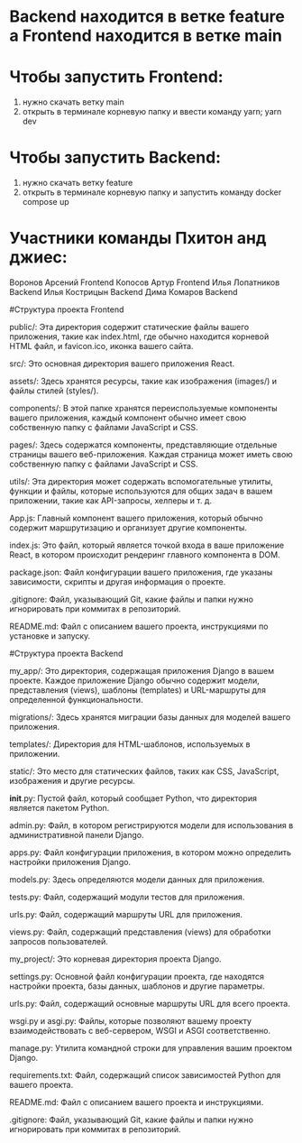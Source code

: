 # Backend находится в ветке feature а Frontend находится в ветке main
# Чтобы запустить Frontend:
1. нужно скачать ветку main
2. открыть в терминале корневую папку и ввести команду yarn; yarn dev
# Чтобы запустить Backend:
1. нужно скачать ветку feature
2. открыть в терминале корневую папку и запустить команду docker compose up
# Участники команды Пхитон анд джиес:
Воронов Арсений Frontend 
Копосов Артур Frontend 
Илья Лопатников Backend
Илья Кострицын Backend 
Дима Комаров Backend

#Структура проекта Frontend

public/: Эта директория содержит статические файлы вашего приложения, такие как index.html, где обычно находится корневой HTML файл, и favicon.ico, иконка вашего сайта.

src/: Это основная директория вашего приложения React.

assets/: Здесь хранятся ресурсы, такие как изображения (images/) и файлы стилей (styles/).

components/: В этой папке хранятся переиспользуемые компоненты вашего приложения, каждый компонент обычно имеет свою собственную папку с файлами JavaScript и CSS.

pages/: Здесь содержатся компоненты, представляющие отдельные страницы вашего веб-приложения. Каждая страница может иметь свою собственную папку с файлами JavaScript и CSS.

utils/: Эта директория может содержать вспомогательные утилиты, функции и файлы, которые используются для общих задач в вашем приложении, такие как API-запросы, хелперы и т. д.

App.js: Главный компонент вашего приложения, который обычно содержит маршрутизацию и организует другие компоненты.

index.js: Это файл, который является точкой входа в ваше приложение React, в котором происходит рендеринг главного компонента в DOM.

package.json: Файл конфигурации вашего приложения, где указаны зависимости, скрипты и другая информация о проекте.

.gitignore: Файл, указывающий Git, какие файлы и папки нужно игнорировать при коммитах в репозиторий.

README.md: Файл с описанием вашего проекта, инструкциями по установке и запуску.

#Структура проекта Backend

my_app/: Это директория, содержащая приложения Django в вашем проекте. Каждое приложение Django обычно содержит модели, представления (views), шаблоны (templates) и URL-маршруты для определенной функциональности.

migrations/: Здесь хранятся миграции базы данных для моделей вашего приложения.

templates/: Директория для HTML-шаблонов, используемых в приложении.

static/: Это место для статических файлов, таких как CSS, JavaScript, изображения и другие ресурсы.

__init__.py: Пустой файл, который сообщает Python, что директория является пакетом Python.

admin.py: Файл, в котором регистрируются модели для использования в административной панели Django.

apps.py: Файл конфигурации приложения, в котором можно определить настройки приложения Django.

models.py: Здесь определяются модели данных для приложения.

tests.py: Файл, содержащий модули тестов для приложения.

urls.py: Файл, содержащий маршруты URL для приложения.

views.py: Файл, содержащий представления (views) для обработки запросов пользователей.

my_project/: Это корневая директория проекта Django.

settings.py: Основной файл конфигурации проекта, где находятся настройки проекта, базы данных, шаблонов и другие параметры.

urls.py: Файл, содержащий основные маршруты URL для всего проекта.

wsgi.py и asgi.py: Файлы, которые позволяют вашему проекту взаимодействовать с веб-сервером, WSGI и ASGI соответственно.

manage.py: Утилита командной строки для управления вашим проектом Django.

requirements.txt: Файл, содержащий список зависимостей Python для вашего проекта.

README.md: Файл с описанием вашего проекта и инструкциями.

.gitignore: Файл, указывающий Git, какие файлы и папки нужно игнорировать при коммитах в репозиторий.
